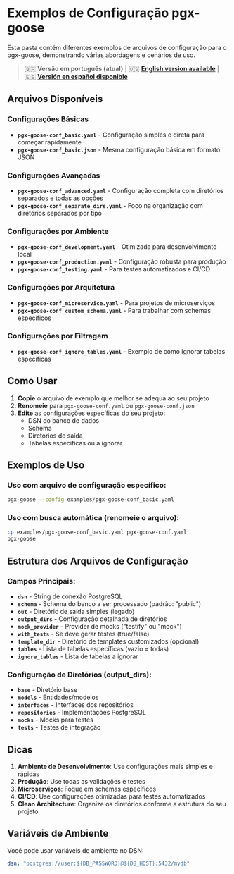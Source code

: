 # Exemplos de Configuração pgx-goose

Esta pasta contém diferentes exemplos de arquivos de configuração para o pgx-goose, demonstrando várias abordagens e cenários de uso.

> 🇧🇷 **Versão em português (atual)** | 🇺🇸 **[English version available](README.md)** | 🇪🇸 **[Versión en español disponible](README-es.md)**

## Arquivos Disponíveis

### Configurações Básicas
- **`pgx-goose-conf_basic.yaml`** - Configuração simples e direta para começar rapidamente
- **`pgx-goose-conf_basic.json`** - Mesma configuração básica em formato JSON

### Configurações Avançadas
- **`pgx-goose-conf_advanced.yaml`** - Configuração completa com diretórios separados e todas as opções
- **`pgx-goose-conf_separate_dirs.yaml`** - Foco na organização com diretórios separados por tipo

### Configurações por Ambiente
- **`pgx-goose-conf_development.yaml`** - Otimizada para desenvolvimento local
- **`pgx-goose-conf_production.yaml`** - Configuração robusta para produção
- **`pgx-goose-conf_testing.yaml`** - Para testes automatizados e CI/CD

### Configurações por Arquitetura
- **`pgx-goose-conf_microservice.yaml`** - Para projetos de microserviços
- **`pgx-goose-conf_custom_schema.yaml`** - Para trabalhar com schemas específicos

### Configurações por Filtragem
- **`pgx-goose-conf_ignore_tables.yaml`** - Exemplo de como ignorar tabelas específicas

## Como Usar

1. **Copie** o arquivo de exemplo que melhor se adequa ao seu projeto
2. **Renomeie** para `pgx-goose-conf.yaml` ou `pgx-goose-conf.json`
3. **Edite** as configurações específicas do seu projeto:
   - DSN do banco de dados
   - Schema
   - Diretórios de saída
   - Tabelas específicas ou a ignorar

## Exemplos de Uso

### Uso com arquivo de configuração específico:
```bash
pgx-goose --config examples/pgx-goose-conf_basic.yaml
```

### Uso com busca automática (renomeie o arquivo):
```bash
cp examples/pgx-goose-conf_basic.yaml pgx-goose-conf.yaml
pgx-goose
```

## Estrutura dos Arquivos de Configuração

### Campos Principais:
- **`dsn`** - String de conexão PostgreSQL
- **`schema`** - Schema do banco a ser processado (padrão: "public")
- **`out`** - Diretório de saída simples (legado)
- **`output_dirs`** - Configuração detalhada de diretórios
- **`mock_provider`** - Provider de mocks ("testify" ou "mock")
- **`with_tests`** - Se deve gerar testes (true/false)
- **`template_dir`** - Diretório de templates customizados (opcional)
- **`tables`** - Lista de tabelas específicas (vazio = todas)
- **`ignore_tables`** - Lista de tabelas a ignorar

### Configuração de Diretórios (output_dirs):
- **`base`** - Diretório base
- **`models`** - Entidades/modelos
- **`interfaces`** - Interfaces dos repositórios
- **`repositories`** - Implementações PostgreSQL
- **`mocks`** - Mocks para testes
- **`tests`** - Testes de integração

## Dicas

1. **Ambiente de Desenvolvimento**: Use configurações mais simples e rápidas
2. **Produção**: Use todas as validações e testes
3. **Microserviços**: Foque em schemas específicos
4. **CI/CD**: Use configurações otimizadas para testes automatizados
5. **Clean Architecture**: Organize os diretórios conforme a estrutura do seu projeto

## Variáveis de Ambiente

Você pode usar variáveis de ambiente no DSN:
```yaml
dsn: "postgres://user:${DB_PASSWORD}@${DB_HOST}:5432/mydb"
```
